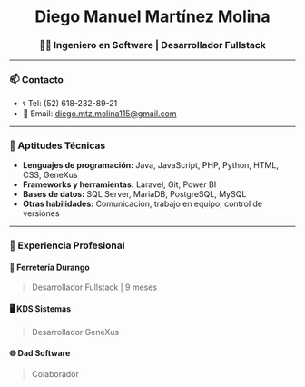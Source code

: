 <h1 align="center">Diego Manuel Martínez Molina</h1>
<h3 align="center">👨‍💻 Ingeniero en Software | Desarrollador Fullstack</h3>

---

### 📫 Contacto
- 📞 Tel: (52) 618-232-89-21  
- 📧 Email: diego.mtz.molina115@gmail.com  

---

### 🧠 Aptitudes Técnicas
- **Lenguajes de programación:** Java, JavaScript, PHP, Python, HTML, CSS, GeneXus  
- **Frameworks y herramientas:** Laravel, Git, Power BI  
- **Bases de datos:** SQL Server, MariaDB, PostgreSQL, MySQL  
- **Otras habilidades:** Comunicación, trabajo en equipo, control de versiones  

---

### 💼 Experiencia Profesional

#### 🏢 Ferretería Durango
> Desarrollador Fullstack | 9 meses  

#### 🖥️ KDS Sistemas  
> Desarrollador GeneXus  

#### 🌐 Dad Software  
> Colaborador  

